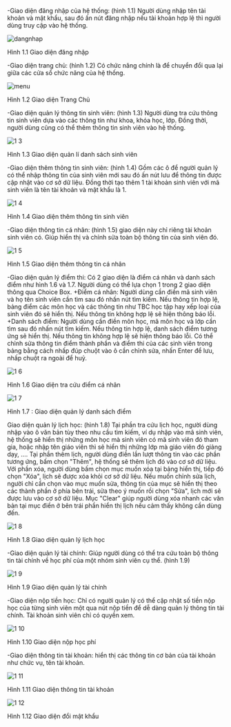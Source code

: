 -Giao diện đăng nhập của hệ thống: (hình 1.1) Người dùng nhập tên tài khoản và mật khẩu, sau đó ấn nút đăng nhập nếu tài khoản hợp lệ thì người dùng truy cập vào hệ thống.

![dangnhap](https://github.com/Monkey-D-Luc/Quanlysinhvien/assets/133494882/8d33f80e-19b9-4914-bc57-38a33399454c)

Hình 1.1 Giao diện đăng nhập

-Giao diện trang chủ: (hình 1.2) Có chức năng chính là để chuyển đổi qua lại giữa các cửa sổ chức năng của hệ thống. 

![menu](https://github.com/Monkey-D-Luc/Quanlysinhvien/assets/133494882/f69e32b4-6ebd-4244-92c1-910639234f19)

Hình 1.2 Giao diện Trang Chủ

-Giao diện quản lý thông tin sinh viên: (hình 1.3) Người dùng tra cứu thông tin sinh viên dựa vào các thông tin như khoa, khóa học, lớp. Đồng thời, người dùng cũng có thể thêm thông tin sinh viên vào hệ thống.

![1 3](https://github.com/Monkey-D-Luc/Quanlysinhvien/assets/133494882/bce5965e-682d-4ab7-b10c-d3df6620169e)

Hình 1.3 Giao diện quản lí danh sách sinh viên

-Giao diện thêm thông tin sinh viên: (hình 1.4) Gồm các ô để người quản lý có thể nhập thông tin của sinh viên mới sau đó ấn nút lưu để thông tin được cập nhật vào cơ sở dữ liệu. Đồng thời tạo thêm 1 tài khoản sinh viên với mã sinh viên là tên tài khoản và mật khẩu là 1.

![1 4](https://github.com/Monkey-D-Luc/Quanlysinhvien/assets/133494882/3071df12-4e9e-4df5-92e5-9bf35d1e32a8)

Hình 1.4 Giao diện thêm thông tin sinh viên

-Giao diện thông tin cá nhân: (hình 1.5) giao diện này chỉ riêng tài khoản sinh viên có. Giúp hiển thị và chỉnh sửa toàn bộ thông tin của sinh viên đó. 

![1 5](https://github.com/Monkey-D-Luc/Quanlysinhvien/assets/133494882/ecd52016-5356-4340-86ad-6c71779325d7)

Hình 1.5 Giao diện thêm thông tin cá nhân

-Giao diện quản lý điểm thi: Có 2 giao diện là điểm cá nhân và danh sách điểm như hình 1.6 và 1.7. Người dùng có thể lựa chọn 1 trong 2 giao diện thông qua Choice Box.
+Điểm cá nhân: Người dùng cần điền mã sinh viên và họ tên sinh viên cần tìm sau đó nhấn nút tìm kiếm. Nếu thông tin hợp lệ, bảng điểm các môn học và các thông tin như TBC học tập hay xếp loại của sinh viên đó sẽ hiển thị. Nếu thông tin không hợp lệ sẽ hiện thông báo lỗi.
+Danh sách điểm: Người dùng cần điền môn học, mã môn học và lớp cần tìm sau đó nhấn nút tìm kiếm. Nếu thông tin hợp lệ, danh sách điểm tương ứng sẽ hiển thị. Nếu thông tin không hợp lệ sẽ hiện thông báo lỗi. Có thể chỉnh sửa thông tin điểm thành phần và điểm thi của các sinh viên trong bảng bằng cách nhấp đúp chuột vào ô cần chỉnh sửa, nhấn Enter để lưu, nhấp chuột ra ngoài để huỷ.

![1 6](https://github.com/Monkey-D-Luc/Quanlysinhvien/assets/133494882/d2e7111d-87be-4ae4-ba5b-e4b2ba551c68)

Hình 1.6 Giao diện tra cứu điểm cá nhân
 
![1 7](https://github.com/Monkey-D-Luc/Quanlysinhvien/assets/133494882/bc219a94-ae78-42ed-a100-2de63ffb57d7)

Hình 1.7 : Giao diện quản lý danh sách điểm

Giao diện quản lý lịch học: (hình 1.8) Tại phần tra cứu lịch học, người dùng nhập vào ô văn bản tùy theo nhu cầu tìm kiếm, ví dụ nhập vào mã sinh viên, hệ thống sẽ hiển thị những môn học mà sinh viên có mã sinh viên đó tham gia, hoặc nhập tên giáo viên thì sẽ hiển thị những lớp mà giáo viên đó giảng dạy, ....
Tại phần thêm lịch, người dùng điền lần lượt thông tin vào các phần tương ứng, bấm chọn "Thêm", hệ thống sẽ thêm lịch đó vào cơ sở dữ liệu. 
Với phần xóa, người dùng bấm chọn mục muốn xóa tại bảng hiển thị, tiếp đó chọn "Xóa", lịch sẽ được xóa khỏi cơ sở dữ liệu. 
Nếu muốn chỉnh sửa lịch, người chỉ cần chọn vào mục muốn sửa, thông tin của mục sẽ hiển thị theo các thành phần ở phía bên trái, sửa theo ý muốn rồi chọn "Sửa", lịch mới sẽ được lưu vào cơ sở dữ liệu. 
Mục "Clear" giúp người dùng xóa nhanh các văn bản tại mục điền ở bên trái phần hiển thị lịch nếu cảm thấy không cần dùng đến.

![1 8](https://github.com/Monkey-D-Luc/Quanlysinhvien/assets/133494882/6cb70b75-199a-46c1-917c-743fe09860aa)

Hình 1.8 Giao diện quản lý lịch học

-Giao diện quản lý tài chính: Giúp người dùng có thể tra cứu toàn bộ thông tin tài chính về học phí của một nhóm sinh viên cụ thể. (hình 1.9)

 ![1 9](https://github.com/Monkey-D-Luc/Quanlysinhvien/assets/133494882/3a8bb9c6-41fb-4323-b665-fc185c230634)
 
Hình 1.9 Giao diện quản lý tài chính

-Giao diện nộp tiền học:  Chỉ có người quản lý có thể cập nhật số tiền nộp học của từng sinh viên một qua nút nộp tiền để dễ dàng quản lý thông tin tài chính. Tài khoản sinh viên chỉ có quyền xem.

![1 10](https://github.com/Monkey-D-Luc/Quanlysinhvien/assets/133494882/8fd44838-a38f-41f5-b214-a27b4698d0f7)

Hình 1.10 Giao diện nộp học phí

-Giao diện thông tin tài khoản: hiển thị các thông tin cơ bản của tài khoản như chức vụ, tên tài khoản.

![1 11](https://github.com/Monkey-D-Luc/Quanlysinhvien/assets/133494882/8ae01a9f-dfcd-45bf-aee1-bb60728e1f82)

Hình 1.11 Giao diện thông tin tài khoản

![1 12](https://github.com/Monkey-D-Luc/Quanlysinhvien/assets/133494882/3cc027b8-3618-4916-975c-c62baa7f41ea)

Hình 1.12 Giao diện đổi mật khẩu
